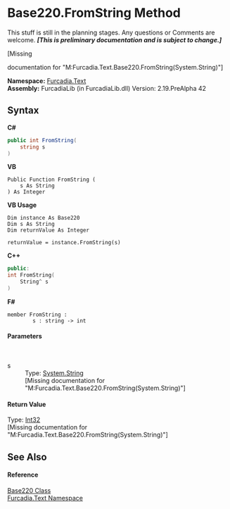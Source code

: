 # Base220.FromString Method 
This stuff is still in the planning stages. Any questions or Comments are welcome. _**\[This is preliminary documentation and is subject to change.\]**_

\[Missing <summary> documentation for "M:Furcadia.Text.Base220.FromString(System.String)"\]

**Namespace:**&nbsp;<a href="N_Furcadia_Text">Furcadia.Text</a><br />**Assembly:**&nbsp;FurcadiaLib (in FurcadiaLib.dll) Version: 2.19.PreAlpha 42

## Syntax

**C#**<br />
``` C#
public int FromString(
	string s
)
```

**VB**<br />
``` VB
Public Function FromString ( 
	s As String
) As Integer
```

**VB Usage**<br />
``` VB Usage
Dim instance As Base220
Dim s As String
Dim returnValue As Integer

returnValue = instance.FromString(s)
```

**C++**<br />
``` C++
public:
int FromString(
	String^ s
)
```

**F#**<br />
``` F#
member FromString : 
        s : string -> int 

```


#### Parameters
&nbsp;<dl><dt>s</dt><dd>Type: <a href="http://msdn2.microsoft.com/en-us/library/s1wwdcbf" target="_blank">System.String</a><br />\[Missing <param name="s"/> documentation for "M:Furcadia.Text.Base220.FromString(System.String)"\]</dd></dl>

#### Return Value
Type: <a href="http://msdn2.microsoft.com/en-us/library/td2s409d" target="_blank">Int32</a><br />\[Missing <returns> documentation for "M:Furcadia.Text.Base220.FromString(System.String)"\]

## See Also


#### Reference
<a href="T_Furcadia_Text_Base220">Base220 Class</a><br /><a href="N_Furcadia_Text">Furcadia.Text Namespace</a><br />